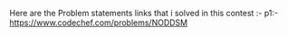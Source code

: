 Here are the Problem statements links that i solved in this contest :-
p1:-https://www.codechef.com/problems/NODDSM
